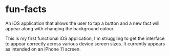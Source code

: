 # fun-facts
An iOS application that allows the user to tap a button and a new fact will appear along with changing the background colour.

This is my first functional iOS application, I'm struggling to get the interface to appear correctly across various device screen sizes. It currently appears as intended on an iPhone 11 screen.
